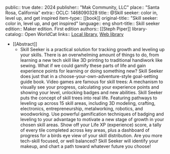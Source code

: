 public:: true
date:: 2024
publisher:: "Mak Community, LLC"
place:: "Santa Rosa, California"
extra:: OCLC: 1468090328
title:: @Skill seeker: color in, level up, and get inspired
item-type:: [[book]]
original-title:: "Skill seeker: color in, level up, and get inspired"
language:: eng
short-title:: Skill seeker
edition:: Maker edition. First edition
authors:: [[Steph Piper]]
library-catalog:: Open WorldCat
links:: [Local library](zotero://select/library/items/NUYZIA9R), [Web library](https://www.zotero.org/users/15862703/items/NUYZIA9R)

- [[Abstract]]
	- Skill Seeker is a practical solution for tracking growth and leveling up your skills. There is an overwhelming amount of things to do, from learning a new tech skill like 3D printing to traditional handiwork like sewing. What if we could gamify these parts of life and gain experience points for learning or doing something new? Skill Seeker does just that in a choose-your-own-adventure-style goal-setting guide book. Video games are famous for skill trees: A mechanism to visually see your progress, calculating your experience points and showing your level, unlocking badges and new abilities. Skill Seeker puts the concept of skill trees into real life. Featuring pathways to leveling up across 15 skill areas, including 3D modeling, crafting, electronics, entrepreneurship, metalworking, robotics, and woodworking. Use powerful gamification techniques of badging and leveling to your advantage to motivate a new stage of growth in your chosen skill areas. Show off your Life XP (experience) score, a tally of every tile completed across key areas, plus a dashboard of progress for a birds eye view of your skill distribution. Are you more tech-skill focused, or well balanced? Skill Seeker will identify your makeup, and chart a path toward whatever future you choose!